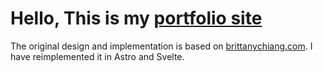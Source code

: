 # Hello, This is my [portfolio site](https://totsawin.dev)
The original design and implementation is based on [brittanychiang.com](https://brittanychiang.com). I have reimplemented it in Astro and Svelte. 
